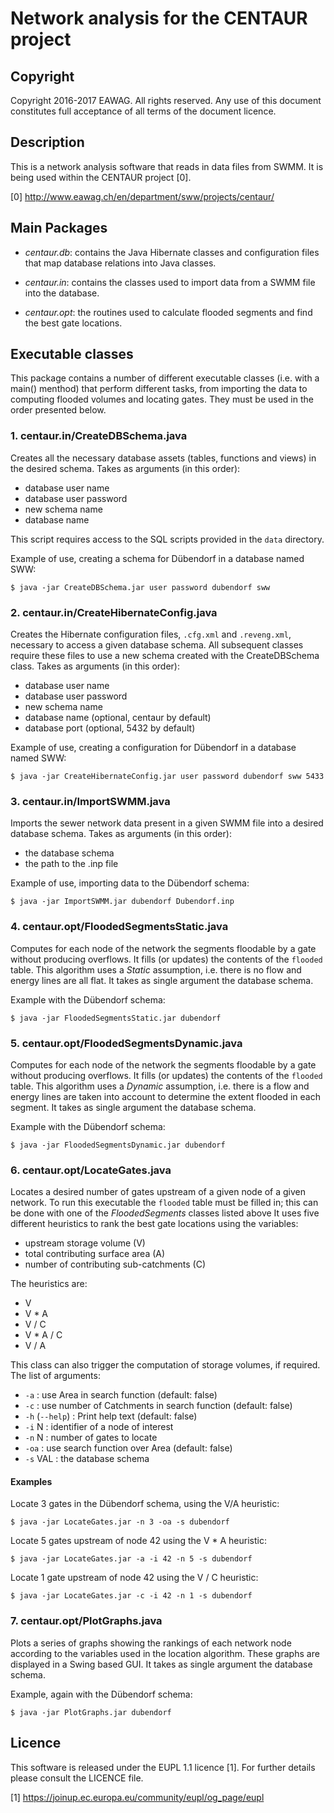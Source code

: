 Network analysis for the CENTAUR project
=====================================


Copyright
-------------------------------------------------------------------------------

Copyright 2016-2017 EAWAG. All rights reserved. 
Any use of this document constitutes full acceptance of all terms of the 
document licence.

Description
-------------------------------------------------------------------------------

This is a network analysis software that reads in data files from SWMM.
It is being used within the CENTAUR project [0].

[0] http://www.eawag.ch/en/department/sww/projects/centaur/

Main Packages
-------------------------------------------------------------------------------

 - *centaur.db*: contains the Java Hibernate classes and configuration files that 
   map database relations into Java classes.
   
 - *centaur.in*: contains the classes used to import data from a SWMM file into 
   the database.   

 - *centaur.opt*: the routines used to calculate flooded segments and find the
   best gate locations.

Executable classes
-------------------------------------------------------------------------------

This package contains a number of different executable classes (i.e. with a 
main() menthod) that perform different tasks, from importing the data to 
computing flooded volumes and locating gates. They must be used in the order 
presented below.

### 1. centaur.in/CreateDBSchema.java

Creates all the necessary database assets (tables, functions and views) in the 
desired schema. Takes as arguments (in this order):
 - database user name
 - database user password
 - new schema name 
 - database name
 
This script requires access to the SQL scripts provided in the `data` directory. 
 
Example of use, creating a schema for Dübendorf in a database named SWW:

`$ java -jar CreateDBSchema.jar user password dubendorf sww`


 
### 2. centaur.in/CreateHibernateConfig.java

Creates the Hibernate configuration files, `.cfg.xml` and `.reveng.xml`, 
necessary to access a given database schema. All subsequent classes require 
these files to use a new schema created with the CreateDBSchema class.  Takes 
as arguments (in this order):
 - database user name
 - database user password
 - new schema name 
 - database name (optional, centaur by default)
 - database port (optional, 5432 by default)
  
Example of use, creating a configuration for Dübendorf in a database named SWW:

`$ java -jar CreateHibernateConfig.jar user password dubendorf sww 5433`

### 3. centaur.in/ImportSWMM.java

Imports the sewer network data present in a given SWMM file into a desired 
database schema. Takes as arguments (in this order): 
 - the database schema 
 - the path to the .inp file 
 
Example of use, importing data to the Dübendorf schema:

`$ java -jar ImportSWMM.jar dubendorf Dubendorf.inp`

### 4. centaur.opt/FloodedSegmentsStatic.java

Computes for each node of the network the segments floodable by a gate without 
producing overflows. It fills (or updates) the contents of the `flooded` table. 
This algorithm uses a *Static* assumption, i.e. there is no flow and energy 
lines are all flat. It takes as single argument the database schema.

Example with the Dübendorf schema:

`$ java -jar FloodedSegmentsStatic.jar dubendorf`

### 5. centaur.opt/FloodedSegmentsDynamic.java

Computes for each node of the network the segments floodable by a gate without 
producing overflows. It fills (or updates) the contents of the `flooded` table. 
This algorithm uses a *Dynamic* assumption, i.e. there is a flow and energy 
lines are taken into account to determine the extent flooded in each segment. 
It takes as single argument the database schema.

Example with the Dübendorf schema:

`$ java -jar FloodedSegmentsDynamic.jar dubendorf`

### 6. centaur.opt/LocateGates.java

Locates a desired number of gates upstream of a given node of a given network.
To run this executable the `flooded` table must be filled in; this can be done 
with one of the *FloodedSegments* classes listed above It uses five different 
heuristics to rank the best gate locations using the variables:
 - upstream storage volume (V)
 - total contributing surface area (A)
 - number of contributing sub-catchments (C)

The heuristics are:
 - V 
 - V * A
 - V / C
 - V * A / C
 - V / A 

This class can also trigger the computation of storage volumes, if required.
The list of arguments:

 - `-a`          : use Area in search function (default: false)
 - `-c`          : use number of Catchments in search function (default: false)
 - `-h` (`--help`) : Print help text (default: false)
 - `-i` N        : identifier of a node of interest
 - `-n` N        : number of gates to locate
 - `-oa`         : use search function over Area (default: false)
 - `-s` VAL      : the database schema
 
#### Examples 
 
Locate 3 gates in the Dübendorf schema, using the V/A heuristic:

`$ java -jar LocateGates.jar -n 3 -oa -s dubendorf`

Locate 5 gates upstream of node 42 using the V * A heuristic:

`$ java -jar LocateGates.jar -a -i 42 -n 5 -s dubendorf` 

Locate 1 gate upstream of node 42 using the V / C heuristic:

`$ java -jar LocateGates.jar -c -i 42 -n 1 -s dubendorf` 


### 7. centaur.opt/PlotGraphs.java

Plots a series of graphs showing the rankings of each network node according to
the variables used in the location algorithm. These graphs are displayed in a 
Swing based GUI. It takes as single argument the database schema. 

Example, again with the Dübendorf schema:

`$ java -jar PlotGraphs.jar dubendorf`

Licence
-------------------------------------------------------------------------------

This software is released under the EUPL 1.1 licence [1]. For further details please 
consult the LICENCE file.

[1] https://joinup.ec.europa.eu/community/eupl/og_page/eupl
